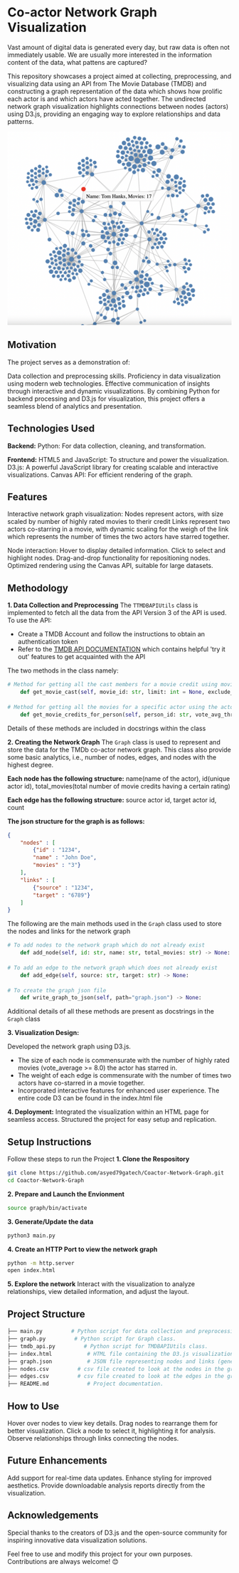 # Co-actor Network Graph Visualization
Vast amount of digital data is generated every day, but raw data is often not immediately usable. We are usually more interested in the information content of the data, what pattens are captured?

This repository showcases a project aimed at collecting, preprocessing, and visualizing data using an API from The Movie Database (TMDB) and constructing a graph representation of the data which shows how prolific each actor is and which actors have acted together. The undirected network graph visualization highlights connections between nodes (actors) using D3.js, providing an engaging way to explore relationships and data patterns.

![Network Graph Snapshot](Snapshot.png)


## Motivation
The project serves as a demonstration of:

Data collection and preprocessing skills.
Proficiency in data visualization using modern web technologies.
Effective communication of insights through interactive and dynamic visualizations.
By combining Python for backend processing and D3.js for visualization, this project offers a seamless blend of analytics and presentation.


## Technologies Used
**Backend:**
Python: For data collection, cleaning, and transformation.

**Frontend:**
HTML5 and JavaScript: To structure and power the visualization.
D3.js: A powerful JavaScript library for creating scalable and interactive visualizations.
Canvas API: For efficient rendering of the graph.

## Features
Interactive network graph visualization:
Nodes represent actors, with size scaled by number of highly rated movies to therir credit
Links represent two actors co-starring in a movie, with dynamic scaling for the weigh of the link which represents the number of times the two actors have starred together.

Node interaction:
Hover to display detailed information.
Click to select and highlight nodes.
Drag-and-drop functionality for repositioning nodes.
Optimized rendering using the Canvas API, suitable for large datasets.

## Methodology
**1. Data Collection and Preprocessing**
The `TTMDBAPIUtils` class is implemented to fetch all the data from the API
Version 3 of the API is used.
To use the API:
- Create a TMDB Account and follow the instructions to obtain an authentication token
- Refer to the [TMDB API DOCUMENTATION](https://developer.themoviedb.org/reference/intro/getting-started) which contains helpful 'try it out' features to get acquainted with the API

The two methods in the class namely:
```python
# Method for getting all the cast members for a movie credit using movie credit_id
    def get_movie_cast(self, movie_id: str, limit: int = None, exclude_ids: list = None) -> list:

# Method for getting all the movies for a specific actor using the actor_id
    def get_movie_credits_for_person(self, person_id: str, vote_avg_threshold: float = None) -> list:
```
Details of these methods are included in docstrings within the class

**2. Creating the Network Graph**
The `Graph` class  is used to represent and store the data for the TMDb co-actor network graph.  This class
also provide some basic analytics, i.e., number of nodes, edges, and nodes with the highest degree.

**Each node has the following structure:**
name(name of the actor), id(unique actor id), total_movies(total number of movie credits having a certain rating)

**Each edge has the following structure:**
source actor id, target actor id, count

**The json structure for the graph is as follows:**
```json
{
    "nodes" : [
        {"id" : "1234",
        "name" : "John Doe",
        "movies" : "3"}
    ],
    "links" : [
        {"source" : "1234",
        "target" : "6789"} 
    ]
}
```


The following are the main methods used in the `Graph` class used to store the nodes and links for the network graph

```python
# To add nodes to the network graph which do not already exist
    def add_node(self, id: str, name: str, total_movies: str) -> None:

# To add an edge to the network graph which does not already exist
    def add_edge(self, source: str, target: str) -> None:

# To create the graph json file
    def write_graph_to_json(self, path="graph.json") -> None:
```
Additional details of all these methods are present as docstrings in the `Graph` class

**3. Visualization Design:**

Developed the network graph using D3.js.
- The size of each node is commensurate with the number of highly rated movies (vote_average >= 8.0) the actor has starred in.
- The weight of each edge is commensurate with the number of times two actors have co-starred in a movie together.
- Incorporated interactive features for enhanced user experience.
The entire code D3 can be found in the index.html file

**4. Deployment:**
Integrated the visualization within an HTML page for seamless access.
Structured the project for easy setup and replication.

## Setup Instructions
Follow these steps to run the Project
**1. Clone the Respository**
```bash
git clone https://github.com/asyed79gatech/Coactor-Network-Graph.git
cd Coactor-Network-Graph

```
**2. Prepare and Launch the Envionment**
```bash
source graph/bin/activate
```
**3. Generate/Update the data**
```python
python3 main.py
```
**4. Create an HTTP Port to view the network graph**
```bash
python -m http.server
open index.html
```
**5. Explore the network**
Interact with the visualization to analyze relationships, view detailed information, and adjust the layout.

## Project Structure
```bash
├── main.py         # Python script for data collection and preprocessing.
├── graph.py         # Python script for Graph class.
├── tmdb_api.py         # Python script for TMDBAPIUtils class.
├── index.html           # HTML file containing the D3.js visualization code.
├── graph.json           # JSON file representing nodes and links (generated).
├── nodes.csv         # csv file created to look at the nodes in the graph.
├── edges.csv         # csv file created to look at the edges in the graph.
├── README.md            # Project documentation.

```
## How to Use
Hover over nodes to view key details.
Drag nodes to rearrange them for better visualization.
Click a node to select it, highlighting it for analysis.
Observe relationships through links connecting the nodes.

## Future Enhancements
Add support for real-time data updates.
Enhance styling for improved aesthetics.
Provide downloadable analysis reports directly from the visualization.

## Acknowledgements
Special thanks to the creators of D3.js and the open-source community for inspiring innovative data visualization solutions.

Feel free to use and modify this project for your own purposes. Contributions are always welcome! 😊


